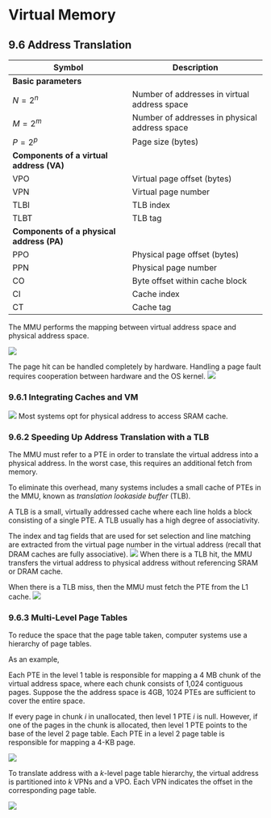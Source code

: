 # Virtual Memory
## 9.6 Address Translation


| Symbol                                    | Description                                   |
| ----------------------------------------- | --------------------------------------------- |
| **Basic parameters**                      |                                               |
| $N=2^n$                                   | Number of addresses in virtual address space  |
| $M=2^m$                                   | Number of addresses in physical address space |
| $P=2^p$                                   | Page size (bytes)                             |
| **Components of a virtual address (VA)**  |                                               |
| VPO                                       | Virtual page offset (bytes)                   |
| VPN                                       | Virtual page number                           |
| TLBI                                      | TLB index                                     |
| TLBT                                      | TLB tag                                       |
| **Components of a physical address (PA)** |                                               |
| PPO                                       | Physical page offset (bytes)                  |
| PPN                                       | Physical page number                          |
| CO                                        | Byte offset within cache block                |
| CI                                        | Cache index                                   |
| CT                                        | Cache tag                                     |
The MMU performs the mapping between virtual address space and physical address space.

![](figures/figure9.12_address_translation.png)

The page hit can be handled completely by hardware. Handling a page fault requires cooperation between hardware and the OS kernel.
![](figures/figure9.13_operational_view_of_page_hits_and_page_faults.png)
### 9.6.1 Integrating Caches and VM
![](figures/figure9.14_integrating_vm_with_cache.png)
Most systems opt for physical address to access SRAM cache.

### 9.6.2 Speeding Up Address Translation with a TLB
The MMU must refer to a PTE in order to translate the virtual address into a physical address. In the worst case, this requires an additional fetch from memory. 

To eliminate this overhead, many systems includes a small cache of PTEs in the MMU, known as *translation lookaside buffer* (TLB).

A TLB is a small, virtually addressed cache where each line holds a block consisting of a single PTE. A TLB usually has a high degree of associativity. 

The index and tag fields that are used for set selection and line matching are extracted from the virtual page number in the virtual address (recall that DRAM caches are fully associative).
![](figures/figure9.15_components_of_a_virtual_address_accessing_tlb.png)
When there is a TLB hit, the MMU transfers the virtual address to physical address without referencing SRAM or DRAM cache.

When there is a TLB miss, then the MMU must fetch the PTE from the L1 cache.
![](figures/figure9.16_operational_view_of_tlb_hits_and_tlb_misses.png)

### 9.6.3 Multi-Level Page Tables
To reduce the space that the page table taken, computer systems use a hierarchy of page tables.

As an example,

Each PTE in the level 1 table is responsible for mapping a 4 MB chunk of the virtual address space, where each chunk consists of 1,024 contiguous pages. Suppose the the address space is 4GB, 1024 PTEs are sufficient to cover the entire space.

If every page in chunk $i$ in unallocated, then level 1 PTE $i$ is null. However, if one of the pages in the chunk is allocated, then level 1 PTE points to the base of the level 2 page table. Each PTE in a level 2 page table is responsible for mapping a 4-KB page.

![](figures/figure9.17_two_level_page_table.png)

To translate address with a $k$-level page table hierarchy, the virtual address is partitioned into $k$ VPNs and a VPO. Each VPN indicates the offset in the corresponding page table.

![](figures/figure9.18_address_translation_with_k_level_page_table.png)

